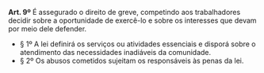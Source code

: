 **Art. 9º** É assegurado o direito de greve, competindo aos trabalhadores decidir sobre a oportunidade de exercê-lo e sobre os interesses que devam por meio dele defender.
* § 1º A lei definirá os serviços ou atividades essenciais e disporá sobre o atendimento das necessidades inadiáveis da comunidade.
* § 2º Os abusos cometidos sujeitam os responsáveis às penas da lei.
